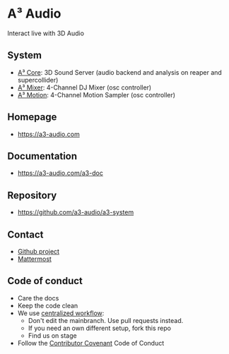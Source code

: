 # A³ Audio
Interact live with 3D Audio

## System
- [A³ Core](https://github.com/a3-audio/a3-core): 3D Sound Server (audio backend and analysis on reaper and supercollider)
- [A³ Mixer](https://github.com/a3-audio/a3-mixer): 4-Channel DJ Mixer (osc controller)
- [A³ Motion](https://github.com/a3-audio/a3-motion): 4-Channel Motion Sampler (osc controller)

## Homepage
- https://a3-audio.com

## Documentation
- https://a3-audio.com/a3-doc

## Repository
- https://github.com/a3-audio/a3-system

## Contact
- [Github project](https://github.com/orgs/a3-audio/projects/1)
- [Mattermost](https://talk.a3-audio.com/ambisonics)

## Code of conduct
- Care the docs
- Keep the code clean
- We use [centralized workflow](https://www.git-scm.com/book/en/v2/Distributed-Git-Distributed-Workflows):
  - Don't edit the mainbranch. Use pull requests instead.
  - If you need an own different setup, fork this repo
  - Find us on stage
- Follow the <a href="https://contributor-covenant.org/">Contributor Covenant</a> Code of Conduct
